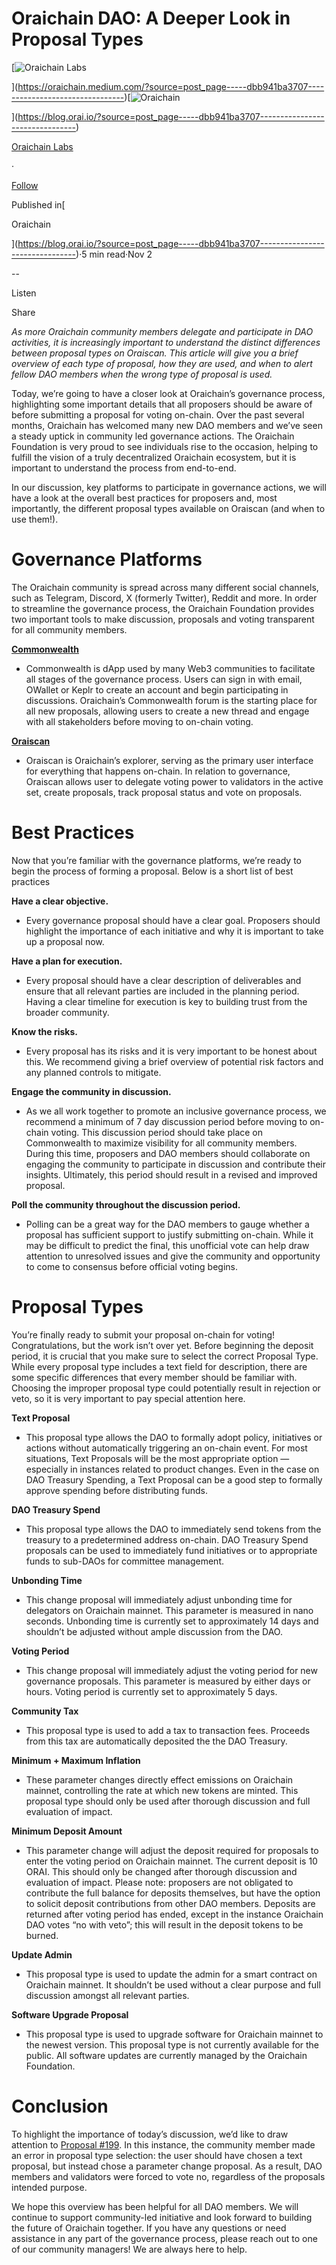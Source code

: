 Oraichain DAO: A Deeper Look in Proposal Types
==============================================

[![Oraichain Labs](https://miro.medium.com/v2/resize:fill:88:88/1*qkgRIQmh4OF4kLX_OKMiwQ.png)

](https://oraichain.medium.com/?source=post_page-----dbb941ba3707--------------------------------)[![Oraichain](https://miro.medium.com/v2/resize:fill:48:48/1*qkgRIQmh4OF4kLX_OKMiwQ.png)

](https://blog.orai.io/?source=post_page-----dbb941ba3707--------------------------------)

[Oraichain Labs](https://oraichain.medium.com/?source=post_page-----dbb941ba3707--------------------------------)

·

[Follow](https://medium.com/m/signin?actionUrl=https%3A%2F%2Fmedium.com%2F_%2Fsubscribe%2Fuser%2Fea89d3d98052&operation=register&redirect=https%3A%2F%2Fblog.orai.io%2Foraichain-dao-a-deeper-look-in-proposal-types-dbb941ba3707&user=Oraichain+Labs&userId=ea89d3d98052&source=post_page-ea89d3d98052----dbb941ba3707---------------------post_header-----------)

Published in[

Oraichain

](https://blog.orai.io/?source=post_page-----dbb941ba3707--------------------------------)·5 min read·Nov 2

\--

Listen

Share

_As more Oraichain community members delegate and participate in DAO activities, it is increasingly important to understand the distinct differences between proposal types on Oraiscan. This article will give you a brief overview of each type of proposal, how they are used, and when to alert fellow DAO members when the wrong type of proposal is used._

Today, we’re going to have a closer look at Oraichain’s governance process, highlighting some important details that all proposers should be aware of before submitting a proposal for voting on-chain. Over the past several months, Oraichain has welcomed many new DAO members and we’ve seen a steady uptick in community led governance actions. The Oraichain Foundation is very proud to see individuals rise to the occasion, helping to fulfill the vision of a truly decentralized Oraichain ecosystem, but it is important to understand the process from end-to-end.

In our discussion, key platforms to participate in governance actions, we will have a look at the overall best practices for proposers and, most importantly, the different proposal types available on Oraiscan (and when to use them!).

Governance Platforms
====================

The Oraichain community is spread across many different social channels, such as Telegram, Discord, X (formerly Twitter), Reddit and more. In order to streamline the governance process, the Oraichain Foundation provides two important tools to make discussion, proposals and voting transparent for all community members.

[**Commonwealth**](https://commonwealth.im/oraichain)

*   Commonwealth is dApp used by many Web3 communities to facilitate all stages of the governance process. Users can sign in with email, OWallet or Keplr to create an account and begin participating in discussions. Oraichain’s Commonwealth forum is the starting place for all new proposals, allowing users to create a new thread and engage with all stakeholders before moving to on-chain voting.

[**Oraiscan**](https://scan.orai.io)

*   Oraiscan is Oraichain’s explorer, serving as the primary user interface for everything that happens on-chain. In relation to governance, Oraiscan allows user to delegate voting power to validators in the active set, create proposals, track proposal status and vote on proposals.

Best Practices
==============

Now that you’re familiar with the governance platforms, we’re ready to begin the process of forming a proposal. Below is a short list of best practices

**Have a clear objective.**

*   Every governance proposal should have a clear goal. Proposers should highlight the importance of each initiative and why it is important to take up a proposal now.

**Have a plan for execution.**

*   Every proposal should have a clear description of deliverables and ensure that all relevant parties are included in the planning period. Having a clear timeline for execution is key to building trust from the broader community.

**Know the risks.**

*   Every proposal has its risks and it is very important to be honest about this. We recommend giving a brief overview of potential risk factors and any planned controls to mitigate.

**Engage the community in discussion.**

*   As we all work together to promote an inclusive governance process, we recommend a minimum of 7 day discussion period before moving to on-chain voting. This discussion period should take place on Commonwealth to maximize visibility for all community members. During this time, proposers and DAO members should collaborate on engaging the community to participate in discussion and contribute their insights. Ultimately, this period should result in a revised and improved proposal.

**Poll the community throughout the discussion period.**

*   Polling can be a great way for the DAO members to gauge whether a proposal has sufficient support to justify submitting on-chain. While it may be difficult to predict the final, this unofficial vote can help draw attention to unresolved issues and give the community and opportunity to come to consensus before official voting begins.

Proposal Types
==============

You’re finally ready to submit your proposal on-chain for voting! Congratulations, but the work isn’t over yet. Before beginning the deposit period, it is crucial that you make sure to select the correct Proposal Type. While every proposal type includes a text field for description, there are some specific differences that every member should be familiar with. Choosing the improper proposal type could potentially result in rejection or veto, so it is very important to pay special attention here.

**Text Proposal**

*   This proposal type allows the DAO to formally adopt policy, initiatives or actions without automatically triggering an on-chain event. For most situations, Text Proposals will be the most appropriate option — especially in instances related to product changes. Even in the case on DAO Treasury Spending, a Text Proposal can be a good step to formally approve spending before distributing funds.

**DAO Treasury Spend**

*   This proposal type allows the DAO to immediately send tokens from the treasury to a predetermined address on-chain. DAO Treasury Spend proposals can be used to immediately fund initiatives or to appropriate funds to sub-DAOs for committee management.

**Unbonding Time**

*   This change proposal will immediately adjust unbonding time for delegators on Oraichain mainnet. This parameter is measured in nano seconds. Unbonding time is currently set to approximately 14 days and shouldn’t be adjusted without ample discussion from the DAO.

**Voting Period**

*   This change proposal will immediately adjust the voting period for new governance proposals. This parameter is measured by either days or hours. Voting period is currently set to approximately 5 days.

**Community Tax**

*   This proposal type is used to add a tax to transaction fees. Proceeds from this tax are automatically deposited the the DAO Treasury.

**Minimum + Maximum Inflation**

*   These parameter changes directly effect emissions on Oraichain mainnet, controlling the rate at which new tokens are minted. This proposal type should only be used after thorough discussion and full evaluation of impact.

**Minimum Deposit Amount**

*   This parameter change will adjust the deposit required for proposals to enter the voting period on Oraichain mainnet. The current deposit is 10 ORAI. This should only be changed after thorough discussion and evaluation of impact. Please note: proposers are not obligated to contribute the full balance for deposits themselves, but have the option to solicit deposit contributions from other DAO members. Deposits are returned after voting period has ended, except in the instance Oraichain DAO votes “no with veto”; this will result in the deposit tokens to be burned.

**Update Admin**

*   This proposal type is used to update the admin for a smart contract on Oraichain mainnet. It shouldn’t be used without a clear purpose and full discussion amongst all relevant parties.

**Software Upgrade Proposal**

*   This proposal type is used to upgrade software for Oraichain mainnet to the newest version. This proposal type is not currently available for the public. All software updates are currently managed by the Oraichain Foundation.

Conclusion
==========

To highlight the importance of today’s discussion, we’d like to draw attention to [Proposal #199](https://scan.orai.io/proposals/199). In this instance, the community member made an error in proposal type selection: the user should have chosen a text proposal, but instead chose a parameter change proposal. As a result, DAO members and validators were forced to vote no, regardless of the proposals intended purpose.

We hope this overview has been helpful for all DAO members. We will continue to support community-led initiative and look forward to building the future of Oraichain together. If you have any questions or need assistance in any part of the governance process, please reach out to one of our community managers! We are always here to help.
